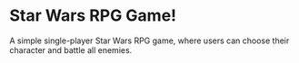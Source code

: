 # Star Wars RPG Game!
A simple single-player Star Wars RPG game, where users can choose their character and battle all enemies. 
